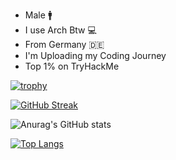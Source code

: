 - Male :mens:
- I use Arch Btw :computer:
- From Germany :de:
- I'm Uploading my Coding Journey
- Top 1% on TryHackMe




[![trophy](https://github-profile-trophy.vercel.app/?username=Yqno&theme=tokyonight)](https://github.com/ryo-ma/github-profile-trophy)

[![GitHub Streak](https://streak-stats.demolab.com?user=Yqno&theme=tokyonight)](https://git.io/streak-stats)

![Anurag's GitHub stats](https://github-readme-stats.vercel.app/api?username=Yqno&show_icons=true&theme=tokyonight)



[![Top Langs](https://github-readme-stats.vercel.app/api/top-langs/?username=Yqno&theme=tokyonight)](https://github.com/anuraghazra/github-readme-stats)

